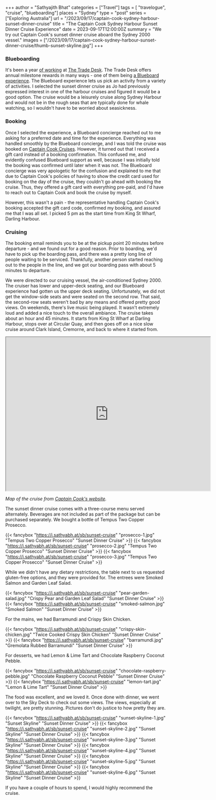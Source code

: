 +++
author = "Sathyajith Bhat"
categories = ["Travel"]
tags = [ "travelogue", "cruise", "blueboarding"]
places = "Sydney"
type = "post"
series = ["Exploring Australia"]
url = "/2023/09/17/captain-cook-sydney-harbour-sunset-dinner-cruise"
title = "The Captain Cook Sydney Harbour Sunset Dinner Cruise Experience"
date = 2023-09-17T12:00:00Z
summary = "We try out Captain Cook's sunset dinner cruise aboard the Sydney 2000 vessel."
images = ["/2023/09/17/captain-cook-sydney-harbour-sunset-dinner-cruise/thumb-sunset-skyline.jpg"]
+++


### Blueboarding

It's been a year [of working](/2023/07/30/weekly-notes-30-2023/) at [The Trade Desk](https://www.thetradedesk.com/us). The Trade Desk offers annual milestone rewards in many ways - one of them being [a Blueboard experience](https://www.blueboard.com/). The Blueboard experience lets us pick an activity from a variety of activities. I selected the sunset dinner cruise as Jo had previously expressed interest in one of the harbour cruises and figured it would be a good option. The cruise would be a leisurely cruise along Sydney Harbour and would not be in the rough seas that are typically done for whale watching, so I wouldn't have to be worried about seasickness.

### Booking

Once I selected the experience, a Blueboard concierge reached out to me asking for a preferred date and time for the experience. Everything was handled smoothly by the Blueboard concierge, and I was told the cruise was booked on [Captain Cook Cruises](https://www.captaincook.com.au/dining-experiences/sunset-sydney-harbour-dinner-cruise/). However, it turned out that I received a gift card instead of a booking confirmation. This confused me, and evidently confused Blueboard support as well, because I was initially told the booking was confirmed until later when it was not. The Blueboard concierge was very apologetic for the confusion and explained to me that due to Captain Cook's policies of having to show the credit card used for booking on the day of the cruise, they couldn't go ahead with booking the cruise. Thus, they offered a gift card with everything pre-paid, and I'd have to reach out to Captain Cook and book the cruise by myself.

However, this wasn't a pain - the representative handling Captain Cook's booking accepted the gift card code, confirmed my booking, and assured me that I was all set. I picked 5 pm as the start time from King St Wharf, Darling Harbour.

### Cruising

The booking email reminds you to be at the pickup point 20 minutes before departure - and we found out for a good reason. Prior to boarding, we'd have to pick up the boarding pass, and there was a pretty long line of people waiting to be serviced. Thankfully, another person started reaching out to the people in the line, and we got our boarding pass with about 5 minutes to departure. 

We were directed to our cruising vessel, the air-conditioned Sydney 2000. The cruiser has lower and upper-deck seating, and our Blueboard experience had gotten us the upper deck seating. Unfortunately, we did not get the window-side seats and were seated on the second row. That said, the second-row seats weren't bad by any means and offered pretty good views. On weekends, there's live music being played. It wasn't extremely loud and added a nice touch to the overall ambiance. The cruise takes about an hour and 45 minutes. It starts from King St Wharf at Darling Harbour, stops over at Circular Quay, and then goes off on a nice slow cruise around Clark Island, Cremorne, and back to where it started from. 

<iframe src="https://www.google.com/maps/d/embed?mid=1RJl6HvPEWG-T7uqIpNawEPrMDzQ9rwwa&ehbc=2E312F" width="640" height="480"></iframe>

_Map of the cruise from [Captain Cook's website](https://www.captaincook.com.au/dining-experiences/sunset-sydney-harbour-dinner-cruise/)._

The sunset dinner cruise comes with a three-course menu served alternately. Beverages are not included as part of the package but can be purchased separately. We bought a bottle of Tempus Two Copper Prosecco.

{{< fancybox "https://i.sathyabh.at/sb/sunset-cruise" "prosecco-1.jpg" "Tempus Two Copper Prosecco" "Sunset Dinner Cruise" >}}
{{< fancybox "https://i.sathyabh.at/sb/sunset-cruise" "prosecco-2.jpg" "Tempus Two Copper Prosecco" "Sunset Dinner Cruise" >}}
{{< fancybox "https://i.sathyabh.at/sb/sunset-cruise" "prosecco-3.jpg" "Tempus Two Copper Prosecco" "Sunset Dinner Cruise" >}}


While we didn't have any dietary restrictions, the table next to us requested gluten-free options, and they were provided for. The entrees were Smoked Salmon and Garden Leaf Salad.

{{< fancybox "https://i.sathyabh.at/sb/sunset-cruise" "pear-garden-salad.jpg" "Crispy Pear and Garden Leaf Salad" "Sunset Dinner Cruise" >}}
{{< fancybox "https://i.sathyabh.at/sb/sunset-cruise" "smoked-salmon.jpg" "Smoked Salmon" "Sunset Dinner Cruise" >}}

For the mains, we had Barramundi and Crispy Skin Chicken.

{{< fancybox "https://i.sathyabh.at/sb/sunset-cruise" "crispy-skin-chicken.jpg" "Twice Cooked Crispy Skin Chicken" "Sunset Dinner Cruise" >}}
{{< fancybox "https://i.sathyabh.at/sb/sunset-cruise" "barramundi.jpg" "Gremolata Rubbed Barramundi" "Sunset Dinner Cruise" >}}

For desserts, we had Lemon & Lime Tart and Chocolate Raspberry Coconut Pebble.

{{< fancybox "https://i.sathyabh.at/sb/sunset-cruise" "chocolate-raspberry-pebble.jpg" "Chocolate Raspberry Coconut Pebble" "Sunset Dinner Cruise" >}}
{{< fancybox "https://i.sathyabh.at/sb/sunset-cruise" "lemon-tart.jpg" "Lemon & Lime Tart" "Sunset Dinner Cruise" >}}

The food was excellent, and we loved it. Once done with dinner, we went over to the Sky Deck to check out some views. The views, especially at twilight, are pretty stunning. Pictures don't do justice to how pretty they are.

{{< fancybox "https://i.sathyabh.at/sb/sunset-cruise" "sunset-skyline-1.jpg" "Sunset Skyline" "Sunset Dinner Cruise" >}}
{{< fancybox "https://i.sathyabh.at/sb/sunset-cruise" "sunset-skyline-2.jpg" "Sunset Skyline" "Sunset Dinner Cruise" >}}
{{< fancybox "https://i.sathyabh.at/sb/sunset-cruise" "sunset-skyline-3.jpg" "Sunset Skyline" "Sunset Dinner Cruise" >}}
{{< fancybox "https://i.sathyabh.at/sb/sunset-cruise" "sunset-skyline-4.jpg" "Sunset Skyline" "Sunset Dinner Cruise" >}}
{{< fancybox "https://i.sathyabh.at/sb/sunset-cruise" "sunset-skyline-5.jpg" "Sunset Skyline" "Sunset Dinner Cruise" >}}
{{< fancybox "https://i.sathyabh.at/sb/sunset-cruise" "sunset-skyline-6.jpg" "Sunset Skyline" "Sunset Dinner Cruise" >}}

If you have a couple of hours to spend, I would highly recommend the cruise.